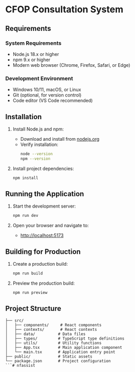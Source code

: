 # CFOP Consultation System

## Requirements

### System Requirements
- Node.js 18.x or higher
- npm 9.x or higher
- Modern web browser (Chrome, Firefox, Safari, or Edge)

### Development Environment
- Windows 10/11, macOS, or Linux
- Git (optional, for version control)
- Code editor (VS Code recommended)

## Installation

1. Install Node.js and npm:
   - Download and install from [nodejs.org](https://nodejs.org/)
   - Verify installation:
     ```bash
     node --version
     npm --version
     ```

2. Install project dependencies:
   ```bash
   npm install
   ```

## Running the Application

1. Start the development server:
   ```bash
   npm run dev
   ```

2. Open your browser and navigate to:
   - [http://localhost:5173](http://localhost:5173)

## Building for Production

1. Create a production build:
   ```bash
   npm run build
   ```

2. Preview the production build:
   ```bash
   npm run preview
   ```

## Project Structure

```
├── src/
│   ├── components/     # React components
│   ├── contexts/       # React contexts
│   ├── data/          # Data files
│   ├── types/         # TypeScript type definitions
│   ├── utils/         # Utility functions
│   ├── App.tsx        # Main application component
│   └── main.tsx       # Application entry point
├── public/            # Static assets
└── package.json       # Project configuration
```# nfassist
